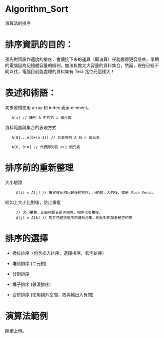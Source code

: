# Algorithm_Sort
演算法的排序

# 排序資訊的目的：
預先對資訊作適度的排序，會讓接下來的運算（即演算）任務變得更容易些，早期的電腦因為記憶體容量的限制，無法負擔太大容量的資料集合，然而，現在已經不同以往，電腦目前能處理的資料集有 Tera 兆位元這樣大！

# 表述和術語：

初步習慣使用 array 和 index 表示 element。

       A[i] // 陣列 A 中的第 i 個元素
       
資料範圍與集合的表現方式

       A[0]...A[0+(n-1)] // 代表陣列 A 有 n 個元素
>>>

       A[0, 0+n] // 代表陣列有 n+1 個元素
       
# 排序前的重新整理

大小驗證

         A[i] < A[j] // 確定彼此相比較後的排序，小的前，大的後，或是 Vise Versa。

經如上大小比對後，防止重複

         // 大小重整，比較相鄰者是否相等，相等代表重複。
         A[j] = A[k] // 對於已經排過序的資料合集，則比對相鄰者是否相等

# 排序的選擇

* 換位排序（包含插入排序、選擇排序、氣泡排序）

* 堆積排序 (二元樹)

* 分割排序

* 桶子排序 (雜湊排序)

* 合併排序 (使用額外空間，故與輸出入有關)

# 演算法範例

陸續上傳。




